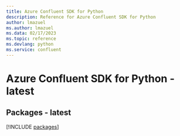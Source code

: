 ```yaml
---
title: Azure Confluent SDK for Python
description: Reference for Azure Confluent SDK for Python
author: lmazuel
ms.author: lmazuel
ms.data: 02/17/2023
ms.topic: reference
ms.devlang: python
ms.service: confluent
---
```

# Azure Confluent SDK for Python - latest
## Packages - latest
[!INCLUDE [packages](confluent-index.md)]